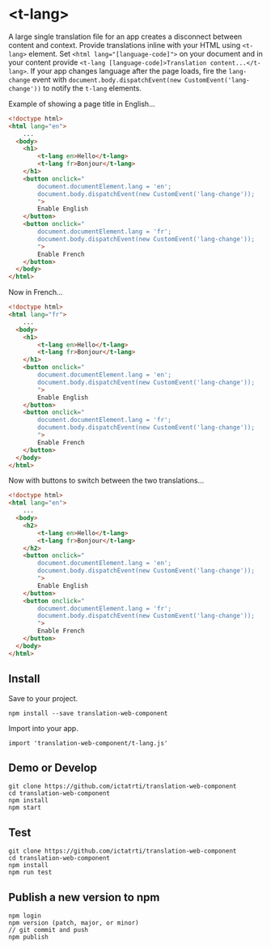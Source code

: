 # \<t-lang\>
A large single translation file for an app creates a disconnect between content and context. Provide translations inline with your HTML using `<t-lang>` element. Set `<html lang="[language-code]">` on your document and in your content provide `<t-lang [language-code]>Translation content...</t-lang>`. If your app changes language after the page loads, fire the `lang-change` event with `document.body.dispatchEvent(new CustomEvent('lang-change'))` to notify the `t-lang` elements.

Example of showing a page title in English...
```html
<!doctype html>
<html lang="en">
    ...
  <body>
    <h1>
        <t-lang en>Hello</t-lang>
        <t-lang fr>Bonjour</t-lang>
    </h1>
    <button onclick="
        document.documentElement.lang = 'en'; 
        document.body.dispatchEvent(new CustomEvent('lang-change'));
        ">
        Enable English
    </button>
    <button onclick="
        document.documentElement.lang = 'fr';
        document.body.dispatchEvent(new CustomEvent('lang-change'));
        ">
        Enable French 
    </button>
  </body>
</html>
```

Now in French...
```html
<!doctype html>
<html lang="fr">
    ...
  <body>
    <h1>
        <t-lang en>Hello</t-lang>
        <t-lang fr>Bonjour</t-lang>
    </h1>
    <button onclick="
        document.documentElement.lang = 'en'; 
        document.body.dispatchEvent(new CustomEvent('lang-change'));
        ">
        Enable English
    </button>
    <button onclick="
        document.documentElement.lang = 'fr';
        document.body.dispatchEvent(new CustomEvent('lang-change'));
        ">
        Enable French 
    </button>
  </body>
</html>
```

Now with buttons to switch between the two translations...
```html
<!doctype html>
<html lang="en">
    ...
  <body>
    <h2>
        <t-lang en>Hello</t-lang>
        <t-lang fr>Bonjour</t-lang>
    </h2>
    <button onclick="
        document.documentElement.lang = 'en'; 
        document.body.dispatchEvent(new CustomEvent('lang-change'));
        ">
        Enable English
    </button>
    <button onclick="
        document.documentElement.lang = 'fr';
        document.body.dispatchEvent(new CustomEvent('lang-change'));
        ">
        Enable French 
    </button>
  </body>
</html>
```

## Install
Save to your project.
```
npm install --save translation-web-component
```

Import into your app.
```
import 'translation-web-component/t-lang.js'
```

## Demo or Develop
```
git clone https://github.com/ictatrti/translation-web-component
cd translation-web-component
npm install
npm start
```

## Test 
```
git clone https://github.com/ictatrti/translation-web-component
cd translation-web-component
npm install
npm run test 
```

## Publish a new version to npm
```
npm login
npm version (patch, major, or minor)
// git commit and push
npm publish
```


